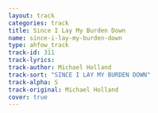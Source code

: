 ```yaml
---
layout: track
categories: track
title: Since I Lay My Burden Down
name: since-i-lay-my-burden-down
type: ahfow_track
track-id: 311
track-lyrics: 
track-author: Michael Holland
track-sort: "SINCE I LAY MY BURDEN DOWN"
track-alpha: S
track-original: Michael Holland
cover: true
---
```

